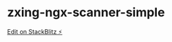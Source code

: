 # zxing-ngx-scanner-simple

[Edit on StackBlitz ⚡️](https://stackblitz.com/edit/zxing-ngx-scanner-gnwarn)